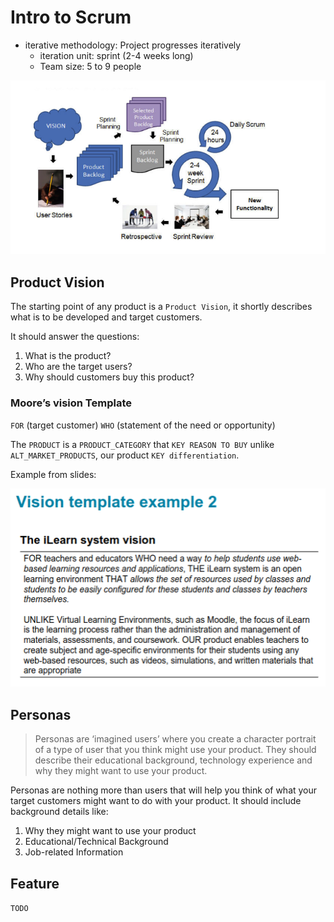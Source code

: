 # Intro to Scrum
+ iterative methodology: Project progresses iteratively
	+ iteration unit: sprint (2-4 weeks long)
	+ Team size: 5 to 9 people 

![scrum_basis](../../img/scrum_basis.png)


## Product Vision
The starting point of any product is a `Product Vision`, it shortly describes what is to be developed and target customers. 

It should answer the questions:
1. What is the product?
2. Who are the target users?
3. Why should customers buy this product?

### Moore’s vision Template
`FOR` (target customer)
`WHO` (statement of the need or opportunity)

The `PRODUCT` is a `PRODUCT_CATEGORY` that `KEY REASON TO BUY` unlike `ALT_MARKET_PRODUCTS`, our product `KEY differentiation`.

Example from slides:

![MVision_temp](../../img/MVision_temp.png)

## Personas
> Personas are ‘imagined users’ where you create a  character portrait of a type of user that you think might use your product. They should describe their educational background, technology experience and why they might want to use your product. 

Personas are nothing more than users that will help you think of what your target customers might want to do with your product. It should include background details like: 
1. Why they might want to use your product
2. Educational/Technical Background
3. Job-related Information

## Feature
`TODO`

